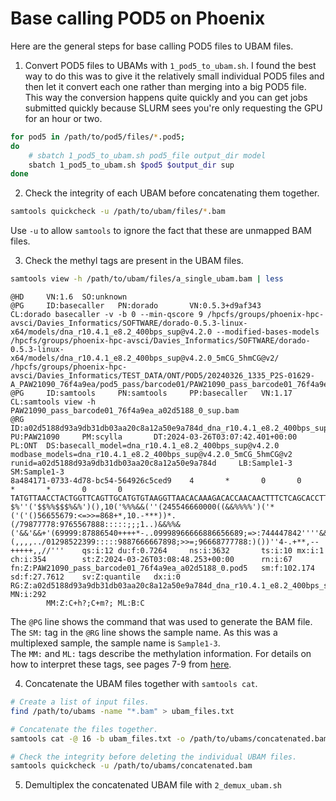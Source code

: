# Base calling POD5 on Phoenix

Here are the general steps for base calling POD5 files to UBAM files.

1. Convert POD5 files to UBAMs with `1_pod5_to_ubam.sh`. I found the best way
   to do this was to give it the relatively small individual POD5 files and then
   let it convert each one rather than merging into a big POD5 file. This way
   the conversion happens quite quickly and you can get jobs submitted quickly
   because SLURM sees you're only requesting the GPU for an hour or two.

``` bash
for pod5 in /path/to/pod5/files/*.pod5;
do
    # sbatch 1_pod5_to_ubam.sh pod5_file output_dir model
    sbatch 1_pod5_to_ubam.sh $pod5 $output_dir sup
done
```

2. Check the integrity of each UBAM before concatenating them together.
   
``` bash
samtools quickcheck -u /path/to/ubam/files/*.bam
```

Use `-u` to allow `samtools` to ignore the fact that these are unmapped BAM
files.

3. Check the methyl tags are present in the UBAM files.

``` bash
samtools view -h /path/to/ubam/files/a_single_ubam.bam | less
```

``` console
@HD     VN:1.6  SO:unknown
@PG     ID:basecaller   PN:dorado       VN:0.5.3+d9af343        CL:dorado basecaller -v -b 0 --min-qscore 9 /hpcfs/groups/phoenix-hpc-avsci/Davies_Informatics/SOFTWARE/dorado-0.5.3-linux-x64/models/dna_r10.4.1_e8.2_400bps_sup@v4.2.0 --modified-bases-models /hpcfs/groups/phoenix-hpc-avsci/Davies_Informatics/SOFTWARE/dorado-0.5.3-linux-x64/models/dna_r10.4.1_e8.2_400bps_sup@v4.2.0_5mCG_5hmCG@v2/ /hpcfs/groups/phoenix-hpc-avsci/Davies_Informatics/TEST_DATA/ONT/POD5/20240326_1335_P2S-01629-A_PAW21090_76f4a9ea/pod5_pass/barcode01/PAW21090_pass_barcode01_76f4a9ea_a02d5188_0.pod5
@PG     ID:samtools     PN:samtools     PP:basecaller   VN:1.17 CL:samtools view -h PAW21090_pass_barcode01_76f4a9ea_a02d5188_0_sup.bam
@RG     ID:a02d5188d93a9db31db03aa20c8a12a50e9a784d_dna_r10.4.1_e8.2_400bps_sup@v4.2.0  PU:PAW21090     PM:scylla       DT:2024-03-26T03:07:42.401+00:00        PL:ONT  DS:basecall_model=dna_r10.4.1_e8.2_400bps_sup@v4.2.0 modbase_models=dna_r10.4.1_e8.2_400bps_sup@v4.2.0_5mCG_5hmCG@v2 runid=a02d5188d93a9db31db03aa20c8a12a50e9a784d     LB:Sample1-3    SM:Sample1-3
8a484171-0733-4d78-bc54-564926c5ced9    4       *       0       0       *       *       0       0       TATGTTAACCTACTGGTTCAGTTGCATGTGTAAGGTTAACACAAAGACACCAACAACTTTCTCAGCACCTTCCTGCTTTTGATTACCCTGACTTTTCATTGTATTTTATAATCTTCATTGCTTTTATTACTCAGTACTTCCCATCTGTTTTCATAATTTTTTCCCCAGGAAAGATTCAAGATCATTTTTATCCAAGGGTGAAGTTGAGAATAATTTAGAAGACTTAACATTTGACAATGATAAGAATTTTTCTTATTCAGCTCTTCAGGAAAATATTATAGACTCTTGCACA    $%''('$$%%$$$%&%')(),10('%%%&&(''(245546660000((&&%%%%')('*('('()56655679:<=>>=868+*,10.-***))*.(/79877778:9765567888:::::;;;1..)&&%%&('&&'&&+'(69999:87886540++++*-..09998966666886656689;=>:744447842''''&&%%'())(,,,,../01298522399:::::9887666667898;>>=;96668777788:)())''4-.+**,--+++++,,//'''    qs:i:12 du:f:0.7264     ns:i:3632       ts:i:10 mx:i:1  ch:i:354        st:Z:2024-03-26T03:08:48.253+00:00      rn:i:67 fn:Z:PAW21090_pass_barcode01_76f4a9ea_a02d5188_0.pod5   sm:f:102.174    sd:f:27.7612    sv:Z:quantile   dx:i:0  RG:Z:a02d5188d93a9db31db03aa20c8a12a50e9a784d_dna_r10.4.1_e8.2_400bps_sup@v4.2.0        MN:i:292
        MM:Z:C+h?;C+m?; ML:B:C
```

The `@PG` line shows the command that was used to generate the BAM file.  
The `SM:` tag in the `@RG` line shows the sample name. As this was a multiplexed
sample, the sample name is `Sample1-3`.  
The `MM:` and `ML:` tags describe the methylation information. For details on
how to interpret these tags, see pages 7-9 from [here](https://samtools.github.io/hts-specs/SAMtags.pdf).

4. Concatenate the UBAM files together with `samtools cat`.

``` bash
# Create a list of input files.
find /path/to/ubams -name "*.bam" > ubam_files.txt

# Concatenate the files together.
samtools cat -@ 16 -b ubam_files.txt -o /path/to/ubams/concatenated.bam

# Check the integrity before deleting the individual UBAM files.
samtools quickcheck -u /path/to/ubams/concatenated.bam
```

5. Demultiplex the concatenated UBAM file with `2_demux_ubam.sh`
